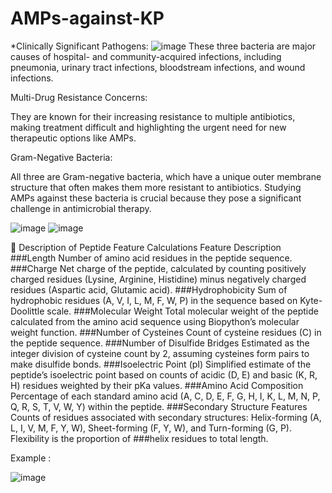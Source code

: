 
# AMPs-against-KP
*Clinically Significant Pathogens:
![image](https://github.com/user-attachments/assets/9d314034-8749-4d36-9a34-cbb8f335fb37)
These three bacteria are major causes of hospital- and community-acquired infections, including pneumonia, urinary tract infections, bloodstream infections, and wound infections.

Multi-Drug Resistance Concerns:

They are known for their increasing resistance to multiple antibiotics, making treatment difficult and highlighting the urgent need for new therapeutic options like AMPs.

Gram-Negative Bacteria:

All three are Gram-negative bacteria, which have a unique outer membrane structure that often makes them more resistant to antibiotics. Studying AMPs against these bacteria is crucial because they pose a significant challenge in antimicrobial therapy.

![image](https://github.com/user-attachments/assets/c3959db5-7060-4cac-ab3d-885486d2f0c2)
![image](https://github.com/user-attachments/assets/bae3975a-cd7f-4f96-9da1-0b4c6e24fd20)



📅 Description of Peptide Feature Calculations
Feature	Description
###Length	Number of amino acid residues in the peptide sequence.
###Charge	Net charge of the peptide, calculated by counting positively charged residues (Lysine, Arginine, Histidine) minus negatively charged residues (Aspartic acid, Glutamic acid).
###Hydrophobicity	Sum of hydrophobic residues (A, V, I, L, M, F, W, P) in the sequence based on Kyte-Doolittle scale.
###Molecular Weight	Total molecular weight of the peptide calculated from the amino acid sequence using Biopython’s molecular weight function.
###Number of Cysteines	Count of cysteine residues (C) in the peptide sequence.
###Number of Disulfide Bridges	Estimated as the integer division of cysteine count by 2, assuming cysteines form pairs to make disulfide bonds.
###Isoelectric Point (pI)	Simplified estimate of the peptide’s isoelectric point based on counts of acidic (D, E) and basic (K, R, H) residues weighted by their pKa values.
###Amino Acid Composition	Percentage of each standard amino acid (A, C, D, E, F, G, H, I, K, L, M, N, P, Q, R, S, T, V, W, Y) within the peptide.
###Secondary Structure Features	Counts of residues associated with secondary structures: Helix-forming (A, L, I, V, M, F, Y, W), Sheet-forming (F, Y, W), and Turn-forming (G, P). Flexibility is the proportion of ###helix residues to total length.

Example : 

![image](https://github.com/user-attachments/assets/b922e820-c8cf-4996-a0c9-503d5f8e9d25)


